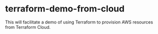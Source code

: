# terraform-demo-from-cloud
This will facilitate a demo of using Terraform to provision AWS resources from Terraform Cloud.
